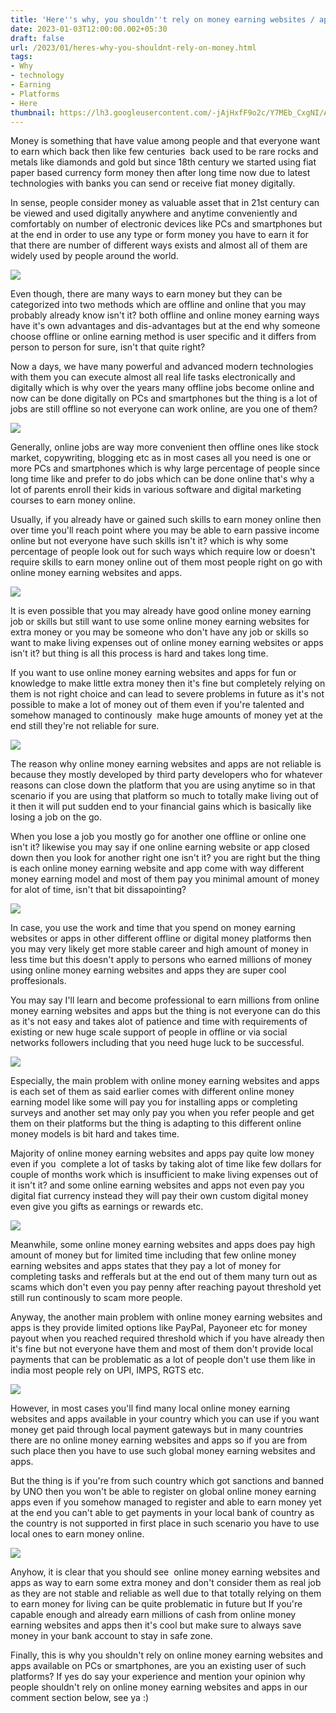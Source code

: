 ```yaml
---
title: 'Here''s why, you shouldn''t rely on money earning websites / apps. '
date: 2023-01-03T12:00:00.002+05:30
draft: false
url: /2023/01/heres-why-you-shouldnt-rely-on-money.html
tags: 
- Why
- technology
- Earning
- Platforms
- Here
thumbnail: https://lh3.googleusercontent.com/-jAjHxfF9o2c/Y7MEb_CxgNI/AAAAAAAAQHY/XHCgJFXhQpsVED2oHSs2C-u8B067WqY-gCNcBGAsYHQ/s1600/1672676459237351-0.png
---
```


  

Money is something that have value among people and that everyone want to earn which back then like few centuries  back used to be rare rocks and metals like diamonds and gold but since 18th century we started using fiat paper based currency form money then after long time now due to latest technologies with banks you can send or receive fiat money digitally.

  

In sense, people consider money as valuable asset that in 21st century can be viewed and used digitally anywhere and anytime conveniently and comfortably on number of electronic devices like PCs and smartphones but at the end in order to use any type or form money you have to earn it for that there are number of different ways exists and almost all of them are widely used by people around the world.

  

 ![](https://lh3.googleusercontent.com/-ftTm7RHv5y8/Y7VID4omy-I/AAAAAAAAQJs/TN8_7Mh6BG4DhWkz3KWdWKPb8yuoJi-IgCNcBGAsYHQ/s1600/1672824843811757-0.png) 

  

Even though, there are many ways to earn money but they can be categorized into two methods which are offline and online that you may probably already know isn't it? both offline and online money earning ways have it's own advantages and dis-advantages but at the end why someone choose offline or online earning method is user specific and it differs from person to person for sure, isn't that quite right?

  

Now a days, we have many powerful and advanced modern technologies with them you can execute almost all real life tasks electronically and digitally which is why over the years many offline jobs become online and now can be done digitally on PCs and smartphones but the thing is a lot of jobs are still offline so not everyone can work online, are you one of them?

  

 ![](https://lh3.googleusercontent.com/-1DDvFPY_na0/Y7VIDHAYKOI/AAAAAAAAQJo/yGXvMEhGfv8aPL8gFzWrHW-Qt1Df42cRgCNcBGAsYHQ/s1600/1672824839876789-1.png) 

  

Generally, online jobs are way more convenient then offline ones like stock market, copywriting, blogging etc as in most cases all you need is one or more PCs and smartphones which is why large percentage of people since long time like and prefer to do jobs which can be done online that's why a lot of parents enroll their kids in various software and digital marketing courses to earn money online.

  

Usually, if you already have or gained such skills to earn money online then over time you'll reach point where you may be able to earn passive income online but not everyone have such skills isn't it? which is why some percentage of people look out for such ways which require low or doesn't require skills to earn money online out of them most people right on go with online money earning websites and apps.

  

 ![](https://lh3.googleusercontent.com/-Oe4ur9Fjsm4/Y7VICNQZR-I/AAAAAAAAQJk/lmLfz1xsWQ433U683MQaPBktuvs-BlJlQCNcBGAsYHQ/s1600/1672824835979474-2.png) 

  

It is even possible that you may already have good online money earning job or skills but still want to use some online money earning websites for extra money or you may be someone who don't have any job or skills so want to make living expenses out of online money earning websites or apps isn't it? but thing is all this process is hard and takes long time.  

  

If you want to use online money earning websites and apps for fun or knowledge to make little extra money then it's fine but completely relying on them is not right choice and can lead to severe problems in future as it's not possible to make a lot of money out of them even if you're talented and somehow managed to continously  make huge amounts of money yet at the end still they're not reliable for sure.

  

 ![](https://lh3.googleusercontent.com/-UpjDadoIO1o/Y7VIBLBY2XI/AAAAAAAAQJg/BIvKFZ3a_ko2nKlevgZjtEDdBEfFTlOPQCNcBGAsYHQ/s1600/1672824831533250-3.png) 

  

The reason why online money earning websites and apps are not reliable is because they mostly developed by third party developers who for whatever reasons can close down the platform that you are using anytime so in that scenario if you are using that platform so much to totally make living out of it then it will put sudden end to your financial gains which is basically like losing a job on the go.

  

When you lose a job you mostly go for another one offline or online one isn't it? likewise you may say if one online earning website or app closed down then you look for another right one isn't it? you are right but the thing is each online money earning website and app come with way different money earning model and most of them pay you minimal amount of money for alot of time, isn't that bit dissapointing?

  

 ![](https://lh3.googleusercontent.com/-bFQE54s5ukw/Y7VH_5x6ObI/AAAAAAAAQJc/Qj_hB1gtoRI8PzUjt6o_WlZRI1rNntm-gCNcBGAsYHQ/s1600/1672824827554115-4.png) 

  

In case, you use the work and time that you spend on money earning websites or apps in other different offline or digital money platforms then you may very likely get more stable career and high amount of money in less time but this doesn't apply to persons who earned millions of money using online money earning websites and apps they are super cool proffesionals.

  

You may say I'll learn and become professional to earn millions from online money earning websites and apps but the thing is not everyone can do this as it's not easy and takes alot of patience and time with requirements of existing or new huge scale support of people in offline or via social networks followers including that you need huge luck to be successful.

  

 ![](https://lh3.googleusercontent.com/-dIfTWhD5Qz8/Y7VH-xu3IvI/AAAAAAAAQJY/WCYkeC4vuGYMy-tMfp942an5tCUFybAAQCNcBGAsYHQ/s1600/1672824823681307-5.png) 

  

Especially, the main problem with online money earning websites and apps is each set of them as said earlier comes with different online money earning model like some will pay you for installing apps or completing surveys and another set may only pay you when you refer people and get them on their platforms but the thing is adapting to this different online money models is bit hard and takes time.

  

Majority of online money earning websites and apps pay quite low money even if you  complete a lot of tasks by taking alot of time like few dollars for couple of months work which is insufficient to make living expenses out of it isn't it? and some online earning websites and apps not even pay you digital fiat currency instead they will pay their own custom digital money even give you gifts as earnings or rewards etc.

  

 ![](https://lh3.googleusercontent.com/-gVydx5D4eWk/Y7VH9_y2KjI/AAAAAAAAQJU/oOcE0_BLNnw7A2FrnZCUDB7zNvUf84q8wCNcBGAsYHQ/s1600/1672824819401994-6.png) 

  

Meanwhile, some online money earning websites and apps does pay high amount of money but for limited time including that few online money earning websites and apps states that they pay a lot of money for completing tasks and refferals but at the end out of them many turn out as scams which don't even you pay penny after reaching payout threshold yet still run continously to scam more people.  

  

Anyway, the another main problem with online money earning websites and apps is they provide limited options like PayPal, Payoneer etc for money payout when you reached required threshold which if you have already then it's fine but not everyone have them and most of them don't provide local payments that can be problematic as a lot of people don't use them like in india most people rely on UPI, IMPS, RGTS etc.

  

 ![](https://lh3.googleusercontent.com/-2I0v-b49z5c/Y7VH8_MnJ_I/AAAAAAAAQJQ/ME_M7UlUejE4eosVjvswX7A3WgQwKS3jQCNcBGAsYHQ/s1600/1672824815313636-7.png) 

  

However, in most cases you'll find many local online money earning websites and apps available in your country which you can use if you want money get paid through local payment gateways but in many countries there are no online money earning websites and apps so if you are from such place then you have to use such global money earning websites and apps.

  

But the thing is if you're from such country which got sanctions and banned by UNO then you won't be able to register on global online money earning apps even if you somehow managed to register and able to earn money yet at the end you can't able to get payments in your local bank of country as the country is not supported in first place in such scenario you have to use local ones to earn money online.

  

 ![](https://lh3.googleusercontent.com/-Dnwwh5p-kV8/Y7VH7xHRJkI/AAAAAAAAQJM/d62Y73FA88chA9glQ7Q6rKQVHZjasUPCwCNcBGAsYHQ/s1600/1672824811420722-8.png) 

  

Anyhow, it is clear that you should see  online money earning websites and apps as way to earn some extra money and don't consider them as real job as they are not stable and reliable as well due to that totally relying on them to earn money for living can be quite problematic in future but If you're capable enough and already earn millions of cash from online money earning websites and apps then it's cool but make sure to always save money in your bank account to stay in safe zone.

  

Finally, this is why you shouldn't rely on online money earning websites and apps available on PCs or smartphones, are you an existing user of such platforms? If yes do say your experience and mention your opinion why people shouldn't rely on online money earning websites and apps in our comment section below, see ya :)